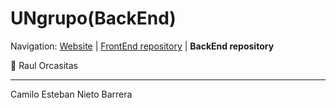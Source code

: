 # UNgrupo(BackEnd)

Navigation: [Website][1] | [FrontEnd repository][2] | **BackEnd repository**

  [1]: https://github.com/UNgrupo
  [2]: https://github.com/UNgrupo/Front-End

**🔨**
Raul Orcasitas

******
Camilo Esteban Nieto Barrera
